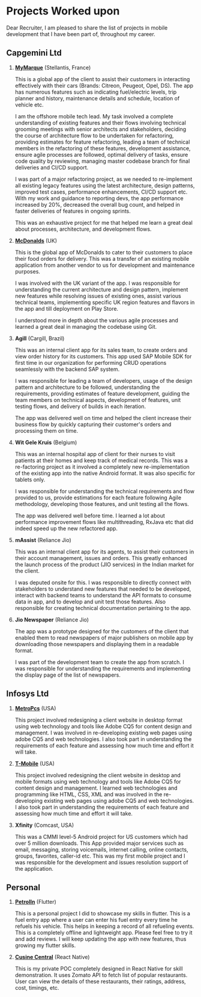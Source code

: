 # Projects Worked upon

Dear Recruiter, I am pleased to share the list of projects in mobile development that I have been part of, throughout my career.

## Capgemini Ltd

1. **[MyMarque](https://play.google.com/store/apps/details?id=com.psa.mym.mycitroen)** (Stellantis, France)

	This is a global app of the client to assist their customers in interacting effectively with their cars (Brands: Citreon, Peugeot, Opel, DS). The app has numerous features such as indicating fuel/electric levels, trip planner and history, maintenance details and schedule, location of vehicle etc.
	
	I am the offshore mobile tech lead. My task involved a complete understanding of existing features and their flows involving technical grooming meetings with senior architects and stakeholders, deciding the course of architecture flow to be undertaken for refactoring, providing estimates for feature refactoring, leading a team of technical members in the refactoring of these features, development assistance, ensure agile processes are followed, optimal delivery of tasks, ensure code quality by reviewing, managing master codebase branch for final deliveries and CI/CD support.
	
	I was part of a major refactoring project, as we needed to re-implement all existing legacy features using the latest architecture, design patterns, improved test cases, performance enhancements, CI/CD support etc. With my work and guidance to reporting devs, the app performance increased by 20%, decreased the overall bug count, and helped in faster deliveries of features in ongoing sprints.
	
	This was an exhaustive project for me that helped me learn a great deal about processes, architecture, and development flows.

	
2. **[McDonalds](https://play.google.com/store/apps/details?id=com.mcdonalds.app.uk)** (UK)

	This is the global app of McDonalds to cater to their customers to place their food orders for delivery. This was a transfer of an existing mobile application from another vendor to us for development and maintenance purposes.
	
	I was involved with the UK variant of the app. I was responsible for understanding the current architecture and design pattern, implement new features while resolving issues of existing ones, assist various technical teams, implementing specific UK region features and flavors in the app and till deployment on Play Store.
	
	I understood more in depth about the various agile processes and learned a great deal in managing the codebase using Git.
	
3. **Agill** (Cargill, Brazil)

	This was an internal client app for its sales team, to create orders and view order history for its customers. This app used SAP Mobile SDK for first time in our organization for performing CRUD operations seamlessly with the backend SAP system.
	
	I was responsible for leading a team of developers, usage of the design pattern and architecture to be followed, understanding the requirements, providing estimates of feature development, guiding the team members on technical aspects, development of features, unit testing flows, and delivery of builds in each iteration.
	
	The app was delivered well on time and helped the client increase their business flow by quickly capturing their customer's orders and processing them on time.
	
4. **Wit Gele Kruis** (Belgium)

	This was an internal hospital app of client for their nurses to visit patients at their homes and keep track of medical records. This was a re-factoring project as it involved a completely new re-implementation of the existing app into the native Android format. It was also specific for tablets only.
	
	I was responsible for understanding the technical requirements and flow provided to us, provide estimations for each feature following Agile methodology, developing those features, and unit testing all the flows. 
	
	The app was delivered well before time. I learned a lot about performance improvement flows like multithreading, RxJava etc that did indeed speed up the new refactored app.
	
5. **mAssist** (Reliance Jio)

	This was an internal client app for its agents, to assist their customers in their account management, issues and orders. This greatly enhanced the launch process of the product (JIO services) in the Indian market for the client.
	
	I was deputed onsite for this. I was responsible to directly connect with stakeholders to understand new features that needed to be developed, interact with backend teams to understand the API formats to consume data in app, and to develop and unit test those features. Also responsible for creating technical documentation pertaining to the app.
	
6. **Jio Newspaper** (Reliance Jio)

	The app was a prototype designed for the customers of the client that enabled them to read newspapers of major publishers on mobile app by downloading those newspapers and displaying them in a readable format.
	
	I was part of the development team to create the app from scratch. I was responsible for understanding the requirements and implementing the display page of the list of newspapers.
	

## Infosys Ltd

1. **[MetroPcs](www.metropcs.com)** (USA)
	
 	This project involved redesigning a client website in desktop format using web technology and tools like Adobe CQ5 for content design and management. I was involved in re-developing existing web pages using adobe CQ5 and web technologies. I also took part in understanding the requirements of each feature and assessing how much time and effort it will take.	

2. **[T-Mobile](https://www.t-mobile.com/)** (USA)

	This project involved redesigning the client website in desktop and mobile formats using web technology and tools like Adobe CQ5 for content design and management. I learned web technologies and programming like HTML, CSS, XML and was involved in the re-developing existing web pages using adobe CQ5 and web technologies. I also took part in understanding the requirements of each feature and assessing how much time and effort it will take.	

3. **Xfinity** (Comcast, USA)

	This was a CMMI level-5 Android project for US customers which had over 5 million downloads. This App provided major services such as email, messaging, storing voicemails, internet calling, online contacts, groups, favorites, caller-id etc. This was my first mobile project and I was responsible for  the development and issues resolution support of the application.

## Personal

1. **[PetrolIn](https://play.google.com/store/apps/details?id=com.flutter.fuel.petrolin)** (Flutter)

	This is a personal project I did to showcase my skills in flutter. This is a fuel entry app where a user can enter his fuel entry every time he refuels his vehicle. This helps in keeping a record of all refueling events. This is a completely offline and lightweight app. Please feel free to try it and add reviews. I will keep updating the app with new features, thus growing my flutter skills.

2. **[Cusine Central](https://github.com/sush562/App/tree/master/Cuisine_Central)** (React Native)

	This is my private POC completely designed in React Native for skill demonstration. It uses Zomato API to fetch list of popular restaurants. User can view the details of these restaurants, their ratings, address, cost, timings, etc.
